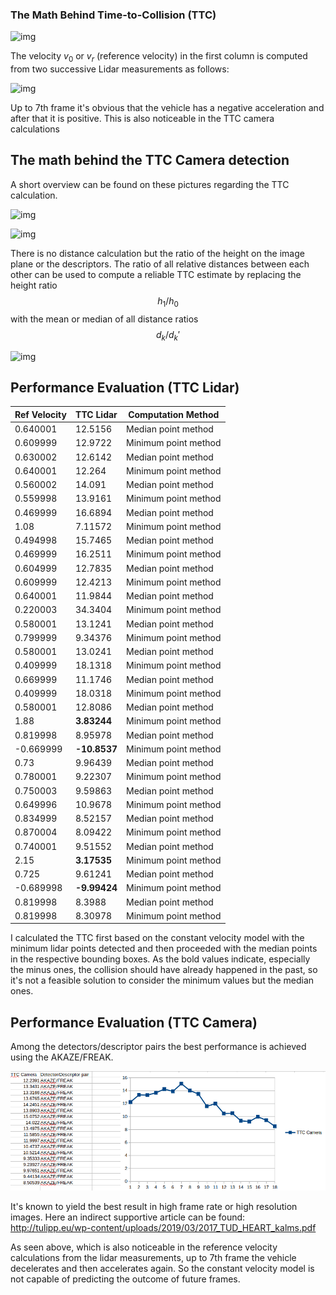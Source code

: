 ### The Math Behind Time-to-Collision (TTC)

![img](https://video.udacity-data.com/topher/2020/September/5f5a2c74_4/4.png)



 The velocity $v_0$ or $v_r$ (reference velocity) in the first column is computed from two successive Lidar measurements as follows:



![img](https://video.udacity-data.com/topher/2020/September/5f5a2c94_5/5.png)



Up to 7th frame it's obvious that the vehicle has a negative acceleration and after that it is positive. This is also noticeable in the TTC camera calculations



## The math behind the TTC Camera detection

A short overview can be found on these pictures regarding the TTC calculation.

![img](https://video.udacity-data.com/topher/2020/September/5f5a2fbb_6/6.png)



![img](https://video.udacity-data.com/topher/2020/September/5f5a3220_8/8.png)



There is no distance calculation but the ratio of the height on the image plane or the descriptors. The ratio of all relative distances between each other can be used to compute a reliable TTC estimate by replacing the height ratio $$h_1/h_0$$ with the mean or median of all distance ratios $$d_k/d_k'$$



![img](https://video.udacity-data.com/topher/2020/September/5f5a33c2_9/9.png)



## Performance Evaluation (TTC Lidar)

| Ref Velocity | TTC Lidar    | Computation Method   |
| ------------ | ------------ | -------------------- |
| 0.640001     | 12.5156      | Median point method  |
| 0.609999     | 12.9722      | Minimum point method |
| 0.630002     | 12.6142      | Median point method  |
| 0.640001     | 12.264       | Minimum point method |
| 0.560002     | 14.091       | Median point method  |
| 0.559998     | 13.9161      | Minimum point method |
| 0.469999     | 16.6894      | Median point method  |
| 1.08         | 7.11572      | Minimum point method |
| 0.494998     | 15.7465      | Median point method  |
| 0.469999     | 16.2511      | Minimum point method |
| 0.604999     | 12.7835      | Median point method  |
| 0.609999     | 12.4213      | Minimum point method |
| 0.640001     | 11.9844      | Median point method  |
| 0.220003     | 34.3404      | Minimum point method |
| 0.580001     | 13.1241      | Median point method  |
| 0.799999     | 9.34376      | Minimum point method |
| 0.580001     | 13.0241      | Median point method  |
| 0.409999     | 18.1318      | Minimum point method |
| 0.669999     | 11.1746      | Median point method  |
| 0.409999     | 18.0318      | Minimum point method |
| 0.580001     | 12.8086      | Median point method  |
| 1.88         | **3.83244**  | Minimum point method |
| 0.819998     | 8.95978      | Median point method  |
| -0.669999    | **-10.8537** | Minimum point method |
| 0.73         | 9.96439      | Median point method  |
| 0.780001     | 9.22307      | Minimum point method |
| 0.750003     | 9.59863      | Median point method  |
| 0.649996     | 10.9678      | Minimum point method |
| 0.834999     | 8.52157      | Median point method  |
| 0.870004     | 8.09422      | Minimum point method |
| 0.740001     | 9.51552      | Median point method  |
| 2.15         | **3.17535**  | Minimum point method |
| 0.725        | 9.61241      | Median point method  |
| -0.689998    | **-9.99424** | Minimum point method |
| 0.819998     | 8.3988       | Median point method  |
| 0.819998     | 8.30978      | Minimum point method |

I calculated the TTC first based on the constant velocity model with the minimum lidar points detected and then proceeded with the median points in the respective bounding boxes. As the bold values indicate, especially the minus ones, the collision should have  already happened in the past, so it's not a feasible solution to consider the minimum values but the median ones.



## Performance Evaluation (TTC Camera)

Among the detectors/descriptor pairs the best performance is achieved using the AKAZE/FREAK.

![image-20210606171537350](image-20210606171537350.png)

It's known to yield the best result in high frame rate or high resolution images. Here an indirect supportive article can be found: http://tulipp.eu/wp-content/uploads/2019/03/2017_TUD_HEART_kalms.pdf

As seen above, which is also noticeable in the reference velocity calculations from the lidar measurements, up to 7th frame the vehicle decelerates and then accelerates again. So the constant velocity model is not capable of predicting the outcome of future frames. 
